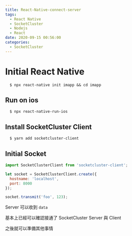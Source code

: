 ```yaml
---
title: React-Native-connect-server
tags:
  - React Native
  - SocketCluster
  - Nodejs
  - React
date: 2020-09-15 00:56:00
categories:
  - SocketCluster
---
```


# Initial React Native

```
  $ npx react-native init imapp && cd imapp
```

## Run on ios

```
  $ npx react-native-run-ios
```

## Install SocketCluster Client

```
  $ yarn add socketcluster-client
```

## Initial Socket

```javascript
import SocketClusterClient from 'socketcluster-client';

let socket = SocketClusterClient.create({
  hostname: 'localhost',
  port: 8000
});

socket.transmit('foo', 123);
```

Server 可以收到 `data`

基本上已經可以確認接通了 SocketCluster Server 與 Client

之後就可以準備其他事情